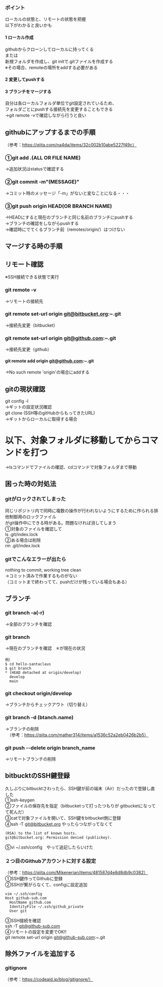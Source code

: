 ### ポイント
ローカルの状態と、リモートの状態を把握  
以下がわかると良いかも
#### 1 ローカル作成
githubからクローンしてローカルに持ってくる  
または  
新規フォルダを作成し、git initで.gitファイルを作成する  
※その場合、remoteの場所をaddする必要がある
#### 2 変更してpushする
#### 3 ブランチをマージする
自分は各ローカルフォルダ単位でgit設定されているため、  
フォルダごとにpushする接続先を変更することもできる  
→git remote -vで確認しながら行うと良い

## githubにアップするまでの手順
（参考：https://qiita.com/na4da/items/32c002b10abe5227f49c）
### ①git add .(ALL OR FILE NAME)
 →追加状況はstatusで確認する
### ②git commit -m"(MESSAGE)"
 →コミット時のメッセージ「-m」がないと変なことになる・・・
### ③git push origin HEAD(OR BRANCH NAME)
 →HEADにすると現在のブランチと同じ名前のブランチにpushする  
 →ブランチの確認をしながらpushする  
 →確認時にでてくるブランチ前（remotes/origin/）はつけない
## マージする時の手順

## リモート確認
※SSH接続できる状態で実行
### git remote -v
→リモートの接続先
### git remote set-url origin git@bitbucket.org:~.git
→接続先変更（bitbucket）
### git remote set-url origin git@github.com:~.git
→接続先変更（github）
#### git remote add origin git@github.com:~.git
→No such remote 'origin'の場合にaddする

## gitの現状確認
git config -l  
→ギットの設定状況確認  
git clone (SSH等のgitHubからもってきたURL)  
→ギットからローカルに取得する場合

# 以下、対象フォルダに移動してからコマンドを打つ
→lsコマンドでファイルの確認、cdコマンドで対象フォルダまで移動
## 困った時の対処法
### gitがロックされてしまった
同じリポジトリ内で同時に複数の操作が行われないようにするために作られる排他制御用のロックファイル  
がgit操作中にできる時がある。問題なければ消してしまう  
①対象のファイルを確認して  
ls .git/index.lock  
②ある場合は削除  
rm .git/index.lock
### gitでこんなエラーが出たら
nothing to commit, working tree clean  
→コミット済みで作業するものがない  
（コミットまで終わってて、pushだけが残っている場合もある）

## ブランチ
### git branch -a(-r)
→全部のブランチを確認
### git branch
→現在のブランチを確認　✳️が現在の状況  
```
例）  
$ cd hello-santaclaus  
$ git branch  
* (HEAD detached at origin/develop)  
  develop  
  main  
```
### git checkout origin/develop
→ブランチからチェックアウト（切り替え）
### git branch -d (btanch.name)
→ブランチの削除  
　（参考：https://qiita.com/mather314/items/a1536c52a2eb0426b2b5）
### git push --delete origin branch_name
→リモートブランチの削除

## bitbucktのSSH鍵登録
久しぶりにbitbucktさわったら、SSH鍵が前の端末（Air）だったので登録し直した  
①ssh-keygen  
②ファイルの保存先を指定（bitbucketって打ったつもりが  gitbucketになってて死んだ）  
③catで対象ファイルを開いて、SSH鍵をbitbucket側に登録  
④ssh -T git@bitbucket.org やったらつながってなくて  
```
(RSA) to the list of known hosts.  
git@bitbucket.org: Permission denied (publickey).  
```
⑤vi ~/.ssh/config　やって追記したらいけた
### ２つ目のGithubアカウントに対する設定
（参考：https://qiita.com/Mikenerian/items/481587d4e8d8db9c0382）  
①SSH鍵作ってGithubに登録  
②SSHが繋がらなくて、configに設定追加  
```
vim ~/.ssh/config  
Host github-sub.com  
  HostName github.com  
  IdentityFile ~/.ssh/github_private  
  User git  
```
③SSH接続を確認  
ssh -T git@github-sub.com  
④リモートの設定を変更でOK!!  
git remote set-url origin git@github-sub.com:~.git

## 除外ファイルを追加する
### gitignore
（参考：https://codeaid.jp/blog/gitignore/）